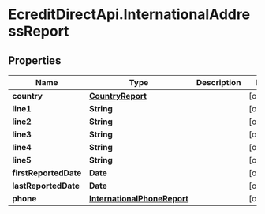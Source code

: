 # EcreditDirectApi.InternationalAddressReport

## Properties

Name | Type | Description | Notes
------------ | ------------- | ------------- | -------------
**country** | [**CountryReport**](CountryReport.md) |  | [optional] 
**line1** | **String** |  | [optional] 
**line2** | **String** |  | [optional] 
**line3** | **String** |  | [optional] 
**line4** | **String** |  | [optional] 
**line5** | **String** |  | [optional] 
**firstReportedDate** | **Date** |  | [optional] 
**lastReportedDate** | **Date** |  | [optional] 
**phone** | [**InternationalPhoneReport**](InternationalPhoneReport.md) |  | [optional] 


